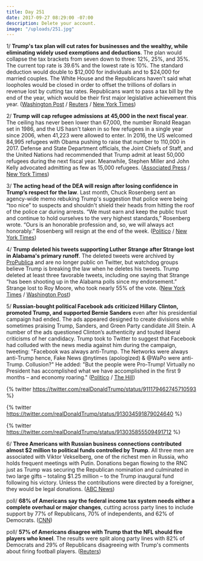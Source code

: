 ```yaml
---
title: Day 251
date: 2017-09-27 08:29:00 -07:00
description: Delete your account.
image: "/uploads/251.jpg"
---
```


1/ **Trump's tax plan will cut rates for businesses and the wealthy, while eliminating widely used exemptions and deductions**. The plan would collapse the tax brackets from seven down to three: 12%, 25%, and 35%. The current top rate is 39.6% and the lowest rate is 10%. The standard deduction would double to $12,000 for individuals and to $24,000 for married couples. The White House and the Republicans haven't said what loopholes would be closed in order to offset the trillions of dollars in revenue lost by cutting tax rates. Republicans want to pass a tax bill by the end of the year, which would be their first major legislative achievement this year. ([Washington Post](https://www.washingtonpost.com/business/economy/gop-tax-document-reveals-plan-for-massive-tax-cuts-preserves-key-deductions/2017/09/27/684ea40e-a387-11e7-ade1-76d061d56efa_story.html) / [Reuters](https://www.reuters.com/article/us-usa-tax/trumps-tax-plan-to-propose-deep-u-s-rate-cuts-lacks-revenue-details-idUSKCN1C213M) / [New York Times](https://www.nytimes.com/2017/09/27/us/politics/trump-tax-cut-plan-middle-class-deficit.html))

2/ **Trump will cap refugee admissions at 45,000 in the next fiscal year**. The ceiling has never been lower than 67,000, the number Ronald Reagan set in 1986, and the US hasn't taken in so few refugees in a single year since 2006, when 41,223 were allowed to enter. In 2016, the US welcomed 84,995 refugees with Obama pushing to raise that number to 110,000 in 2017. Defense and State Department officials, the Joint Chiefs of Staff, and the United Nations had recommended that Trump admit at least 50,000 refugees during the next fiscal year. Meanwhile, Stephen Miller and John Kelly advocated admitting as few as 15,000 refugees. ([Associated Press](https://apnews.com/acaa2cd6daa34edcb68da6521913e6b4/Trump-plans-to-slash-US-refugee-admissions) / [New York Times](https://www.nytimes.com/2017/09/26/us/politics/trump-plans-45000-limit-on-refugees-admitted-to-us.html))

3/ **The acting head of the DEA will resign after losing confidence in Trump’s respect for the law**. Last month, Chuck Rosenberg sent an agency-wide memo rebuking Trump's suggestion that police were being “too nice” to suspects and shouldn't shield their heads from hitting the roof of the police car during arrests. “We must earn and keep the public trust and continue to hold ourselves to the very highest standards,” Rosenberg wrote. “Ours is an honorable profession and, so, we will always act honorably.” Rosenberg will resign at the end of the week. ([Politico](http://www.politico.com/story/2017/09/26/drug-enforcement-chief-trump-rosenberg-243174) / [New York Times](https://www.nytimes.com/2017/09/26/us/politics/chuck-rosenberg-dea-resigns.html))

4/ **Trump deleted his tweets supporting Luther Strange after Strange lost in Alabama's primary runoff**. The deleted tweets were archived by [ProPublica](https://projects.propublica.org/politwoops/user/POTUS) and are no longer public on Twitter, but watchdog groups believe Trump is breaking the law when he deletes his tweets. Trump deleted at least three favorable tweets, including one saying that Strange “has been shooting up in the Alabama polls since my endorsement.” Strange lost to Roy Moore, who took nearly 55% of the vote. ([New York Times](https://www.nytimes.com/2017/09/27/us/politics/trump-deletes-tweets.html) / [Washington Post](https://www.washingtonpost.com/powerpost/moore-vs-strange-polling-opens-in-alabama-republican-primary/2017/09/25/9c7192f8-a253-11e7-b14f-f41773cd5a14_story.html))

5/ **Russian-bought political Facebook ads criticized Hillary Clinton, promoted Trump, and supported Bernie Sanders** even after his presidential campaign had ended. The ads appeared designed to create divisions while sometimes praising Trump, Sanders, and Green Party candidate Jill Stein.  A number of the ads questioned Clinton’s authenticity and touted liberal criticisms of her candidacy. Trump took to Twitter to suggest that Facebook had colluded with the news media against him during the campaign, tweeting: "Facebook was always anti-Trump. The Networks were always anti-Trump hence, Fake News @nytimes (apologized) & @WaPo were anti-Trump. Collusion?" He added: "But the people were Pro-Trump! Virtually no President has accomplished what we have accomplished in the first 9 months – and economy roaring." ([Politico](http://www.politico.com/story/2017/09/26/facebook-russia-trump-sanders-stein-243172) / [The Hill](http://thehill.com/homenews/administration/352641-trump-accuses-facebook-of-colluding-with-media-against-him))

{% twitter https://twitter.com/realDonaldTrump/status/911179462745710593 %}

{% twitter https://twitter.com/realDonaldTrump/status/913034591879024640 %}

{% twitter https://twitter.com/realDonaldTrump/status/913035855509491712 %}

6/ **Three Americans with Russian business connections contributed almost $2 million to political funds controlled by Trump**. All three men are associated with Viktor Vekselberg, one of the richest men in Russia, who holds frequent meetings with Putin. Donations began flowing to the RNC just as Trump was securing the Republican nomination and culminated in two large gifts – totaling $1.25 million – to the Trump inaugural fund following his victory. Unless the contributions were directed by a foreigner, they would be legal donations. ([ABC News](http://abcnews.go.com/Politics/investigators-follow-flow-money-trump-wealthy-donors-russian/story?id=50100024))

poll/ **68% of Americans say the federal income tax system needs either a complete overhaul or major changes**, cutting across party lines to include support by 77% of Republicans, 70% of independents, and 62% of Democrats. ([CNN](http://www.cnn.com/2017/09/27/politics/cnn-poll-immigration-taxes/index.html))

poll/ **57% of Americans disagree with Trump that the NFL should fire players who kneel**. The results were split along party lines with 82% of Democrats and 29% of Republicans disagreeing with Trump's comments about firing football players. ([Reuters](https://www.reuters.com/article/us-usa-trump-nfl-poll/a-majority-of-adults-disagree-with-trump-on-firing-athletes-who-kneel-during-anthem-reuters-ipsos-poll-idUSKCN1C1304))
